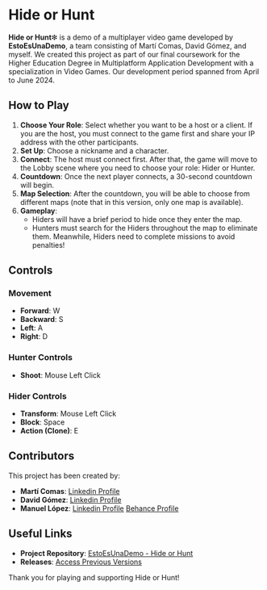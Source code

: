 # Hide or Hunt

**Hide or Hunt**❇ is a demo of a multiplayer video game developed by **EstoEsUnaDemo**, a team consisting of Martí Comas, David Gómez, and myself. We created this project as part of our final coursework for the Higher Education Degree in Multiplatform Application Development with a specialization in Video Games. Our development period spanned from April to June 2024.

## How to Play

1. **Choose Your Role**: Select whether you want to be a host or a client. If you are the host, you must connect to the game first and share your IP address with the other participants.
2. **Set Up**: Choose a nickname and a character.
3. **Connect**: The host must connect first. After that, the game will move to the Lobby scene where you need to choose your role: Hider or Hunter.
4. **Countdown**: Once the next player connects, a 30-second countdown will begin.
5. **Map Selection**: After the countdown, you will be able to choose from different maps (note that in this version, only one map is available).
6. **Gameplay**: 
   - Hiders will have a brief period to hide once they enter the map.
   - Hunters must search for the Hiders throughout the map to eliminate them. Meanwhile, Hiders need to complete missions to avoid penalties!

## Controls

### Movement
- **Forward**: W
- **Backward**: S
- **Left**: A
- **Right**: D

### Hunter Controls
- **Shoot**: Mouse Left Click

### Hider Controls
- **Transform**: Mouse Left Click
- **Block**: Space
- **Action (Clone)**: E

## Contributors

This project has been created by:
- **Martí Comas**: [Linkedin Profile](https://www.linkedin.com/in/marticomas/)
- **David Gómez**: [Linkedin Profile](https://www.linkedin.com/in/david-g%C3%B3mez-raya-ab39a3274/)
- **Manuel López**: [Linkedin Profile](https://www.linkedin.com/in/manuellopezaguilar/)
                    [Behance Profile](https://www.behance.net/manulobez)




## Useful Links

- **Project Repository**: [EstoEsUnaDemo - Hide or Hunt](https://gitlab.com/estoesunademo/hideorhunt/)
- **Releases**: [Access Previous Versions](https://gitlab.com/estoesunademo/hideorhunt/-/releases)

Thank you for playing and supporting Hide or Hunt!

